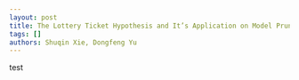 ```yaml
---
layout: post
title: The Lottery Ticket Hypothesis and It’s Application on Model Pruning
tags: []
authors: Shuqin Xie, Dongfeng Yu
---
```

test